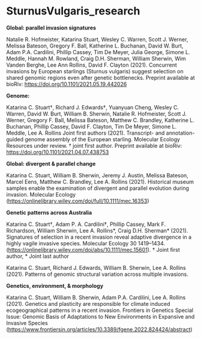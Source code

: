 # SturnusVulgaris_research

**Global: parallel invasion signatures**

Natalie R. Hofmeister, Katarina Stuart, Wesley C. Warren, Scott J. Werner, Melissa Bateson, Gregory F. Ball, Katherine L. Buchanan, David W. Burt, Adam P.A. Cardilini, Phillip Cassey, Tim De Meyer, Julia George, Simone L. Meddle, Hannah M. Rowland, Craig D.H. Sherman, William Sherwin, Wim Vanden Berghe, Lee Ann Rollins, David F. Clayton (2021). Concurrent invasions by European starlings (Sturnus vulgaris) suggest selection on shared genomic regions even after genetic bottlenecks.
Preprint available at bioRiv: https://doi.org/10.1101/2021.05.19.442026

**Genome:**

Katarina C. Stuart†, Richard J. Edwards†, Yuanyuan Cheng, Wesley C. Warren, David W. Burt, William B. Sherwin, Natalie R. Hofmeister, Scott J. Werner, Gregory F. Ball, Melissa Bateson, Matthew C. Brandley, Katherine L. Buchanan, Phillip Cassey, David F. Clayton, Tim De Meyer, Simone L. Meddle, Lee A. Rollins Joint first authors (2021). Transcript- and annotation-guided genome assembly of the European starling. Molecular Ecology Resources under review. 
† joint first author.
Preprint available at bioRiv: https://doi.org/10.1101/2021.04.07.438753

**Global: divergent & parallel change**

Katarina C. Stuart, William B. Sherwin, Jeremy J. Austin, Melissa Bateson, Marcel Eens, Matthew C. Brandley, Lee A. Rollins (2021). Historical museum samples enable the examination of divergent and parallel evolution during invasion. Molecular Ecology (https://onlinelibrary.wiley.com/doi/full/10.1111/mec.16353)

**Genetic patterns across Australia**

Katarina C. Stuart†, Adam P. A. Cardilini†, Phillip Cassey, Mark F. Richardson, William Sherwin, Lee A. Rollins*, Craig D.H. Sherman* (2021). Signatures of selection in a recent invasion reveal adaptive divergence in a highly vagile invasive species. Molecular Ecology 30 1419–1434. (https://onlinelibrary.wiley.com/doi/abs/10.1111/mec.15601). † Joint first author, * Joint last author

Katarina C. Stuart, Richard J. Edwards, William B. Sherwin, Lee A. Rollins (2021). Patterns of genomic structural variation across multiple invasions. 

**Genetics, environment, & morphology**

Katarina C. Stuart, William B. Sherwin, Adam P.A. Cardilini, Lee A. Rollins (2021). Genetics and plasticity are responsible for climate induced ecogeographical patterns in a recent invasion. Frontiers in Genetics Special Issue: Genomic Basis of Adaptations to New Environments in Expansive and Invasive Species (https://www.frontiersin.org/articles/10.3389/fgene.2022.824424/abstract)

